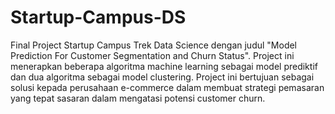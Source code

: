 # Startup-Campus-DS
Final Project Startup Campus Trek Data Science dengan judul "Model Prediction For Customer Segmentation and Churn Status". Project ini menerapkan beberapa algoritma machine learning sebagai model prediktif dan dua algoritma sebagai model clustering. Project ini bertujuan sebagai solusi kepada perusahaan e-commerce dalam membuat strategi pemasaran yang tepat sasaran dalam mengatasi potensi customer churn.
